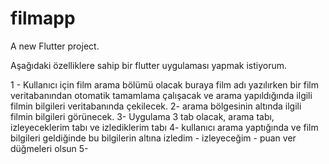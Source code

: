 # filmapp

A new Flutter project.


Aşağıdaki özelliklere sahip bir flutter uygulaması yapmak istiyorum.

1 - Kullanıcı için film arama bölümü olacak buraya film adı yazılırken bir film veritabanından otomatik tamamlama çalışacak ve arama yapıldığında ilgili filmin bilgileri veritabanında çekilecek.
2- arama bölgesinin altında ilgili filmin bilgileri görünecek.
3- Uygulama 3 tab olacak, arama tabı, izleyeceklerim tabı ve izlediklerim tabı
4- kullanıcı arama yaptığında ve film bilgileri geldiğinde bu bilgilerin altına izledim - izleyeceğim - puan ver düğmeleri olsun
5- 